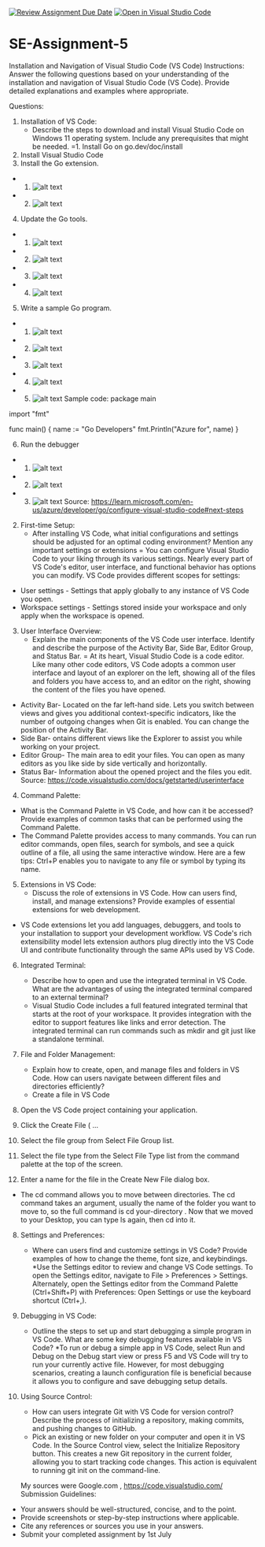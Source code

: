 [![Review Assignment Due Date](https://classroom.github.com/assets/deadline-readme-button-22041afd0340ce965d47ae6ef1cefeee28c7c493a6346c4f15d667ab976d596c.svg)](https://classroom.github.com/a/XoLGRbHq)
[![Open in Visual Studio Code](https://classroom.github.com/assets/open-in-vscode-2e0aaae1b6195c2367325f4f02e2d04e9abb55f0b24a779b69b11b9e10269abc.svg)](https://classroom.github.com/online_ide?assignment_repo_id=15323667&assignment_repo_type=AssignmentRepo)
# SE-Assignment-5
Installation and Navigation of Visual Studio Code (VS Code)
 Instructions:
Answer the following questions based on your understanding of the installation and navigation of Visual Studio Code (VS Code). Provide detailed explanations and examples where appropriate.

 Questions:

1. Installation of VS Code:
   - Describe the steps to download and install Visual Studio Code on Windows 11 operating system. Include any prerequisites that might be needed.
=1. Install Go on go.dev/doc/install
 2. Install Visual Studio Code
 3. Install the Go extension.
 * 1. ![alt text](image-2.png)
 * 2. ![alt text](image-3.png)

 4. Update the Go tools.
 * 1. ![alt text](image-5.png)
 * 2. ![alt text](image-6.png)
 * 3. ![alt text](image-7.png)
 * 4. ![alt text](image-8.png)
 
 5. Write a sample Go program.
 * 1. ![alt text](image-10.png)
 * 2. ![alt text](image-11.png)
 * 3. ![alt text](image-12.png)
 * 4. ![alt text](image-13.png)
 * 5. ![alt text](image-14.png)
 Sample code: package main

import "fmt"

func main() {
    name := "Go Developers"
    fmt.Println("Azure for", name)
}

 6. Run the debugger
 * 1. ![alt text](image-15.png)
 * 2. ![alt text](image-16.png)
 * 3. ![alt text](image-17.png)
 Source: https://learn.microsoft.com/en-us/azure/developer/go/configure-visual-studio-code#next-steps

2. First-time Setup:
   - After installing VS Code, what initial configurations and settings should be adjusted for an optimal coding environment? Mention any important settings or extensions
= You can configure Visual Studio Code to your liking through its various settings. Nearly every part of VS Code's editor, user interface, and functional behavior has options you can modify.
VS Code provides different scopes for settings:

* User settings - Settings that apply globally to any instance of VS Code you open.
* Workspace settings - Settings stored inside your workspace and only apply when the workspace is opened.

3. User Interface Overview:
   - Explain the main components of the VS Code user interface. Identify and describe the purpose of the Activity Bar, Side Bar, Editor Group, and Status Bar.
   = At its heart, Visual Studio Code is a code editor. Like many other code editors, VS Code adopts a common user interface and layout of an explorer on the left, showing all of the files and folders you have access to, and an editor on the right, showing the content of the files you have opened.
* Activity Bar- Located on the far left-hand side. Lets you switch between views and gives you additional context-specific indicators, like the number of outgoing changes when Git is enabled. You can change the position of the Activity Bar.
* Side Bar- ontains different views like the Explorer to assist you while working on your project.
* Editor Group- The main area to edit your files. You can open as many editors as you like side by side vertically and horizontally.
* Status Bar- Information about the opened project and the files you edit.
Source: https://code.visualstudio.com/docs/getstarted/userinterface

4. Command Palette:
- What is the Command Palette in VS Code, and how can it be accessed? Provide examples of common tasks that can be performed using the Command Palette.
- The Command Palette provides access to many commands. You can run editor commands, open files, search for symbols, and see a quick outline of a file, all using the same interactive window. Here are a few tips: Ctrl+P enables you to navigate to any file or symbol by typing its name.

5. Extensions in VS Code:
   - Discuss the role of extensions in VS Code. How can users find, install, and manage extensions? Provide examples of essential extensions for web development.
- VS Code extensions let you add languages, debuggers, and tools to your installation to support your development workflow. VS Code's rich extensibility model lets extension authors plug directly into the VS Code UI and contribute functionality through the same APIs used by VS Code.

6. Integrated Terminal:
   - Describe how to open and use the integrated terminal in VS Code. What are the advantages of using the integrated terminal compared to an external terminal?
   - Visual Studio Code includes a full featured integrated terminal that starts at the root of your workspace. It provides integration with the editor to support features like links and error detection. The integrated terminal can run commands such as mkdir and git just like a standalone terminal.

7. File and Folder Management:
   - Explain how to create, open, and manage files and folders in VS Code. How can users navigate between different files and directories efficiently?
   - Create a file in VS Code
1. Open the VS Code project containing your application.
2. Click the Create File ( ...
3. Select the file group from Select File Group list.
4. Select the file type from the Select File Type list from the command palette at the top of the screen.
5. Enter a name for the file in the Create New File dialog box.
* The cd command allows you to move between directories. The cd command takes an argument, usually the name of the folder you want to move to, so the full command is cd your-directory . Now that we moved to your Desktop, you can type ls again, then cd into it.

8. Settings and Preferences:
   - Where can users find and customize settings in VS Code? Provide examples of how to change the theme, font size, and keybindings.
   *Use the Settings editor to review and change VS Code settings. To open the Settings editor, navigate to File > Preferences > Settings. Alternately, open the Settings editor from the Command Palette (Ctrl+Shift+P) with Preferences: Open Settings or use the keyboard shortcut (Ctrl+,).

9. Debugging in VS Code:
   - Outline the steps to set up and start debugging a simple program in VS Code. What are some key debugging features available in VS Code?
   *To run or debug a simple app in VS Code, select Run and Debug on the Debug start view or press F5 and VS Code will try to run your currently active file. However, for most debugging scenarios, creating a launch configuration file is beneficial because it allows you to configure and save debugging setup details.

10. Using Source Control:
    - How can users integrate Git with VS Code for version control? Describe the process of initializing a repository, making commits, and pushing changes to GitHub.
    * Pick an existing or new folder on your computer and open it in VS Code. In the Source Control view, select the Initialize Repository button. This creates a new Git repository in the current folder, allowing you to start tracking code changes. This action is equivalent to running git init on the command-line.

    My sources were Google.com , https://code.visualstudio.com/
 Submission Guidelines:
- Your answers should be well-structured, concise, and to the point.
- Provide screenshots or step-by-step instructions where applicable.
- Cite any references or sources you use in your answers.
- Submit your completed assignment by 1st July 

